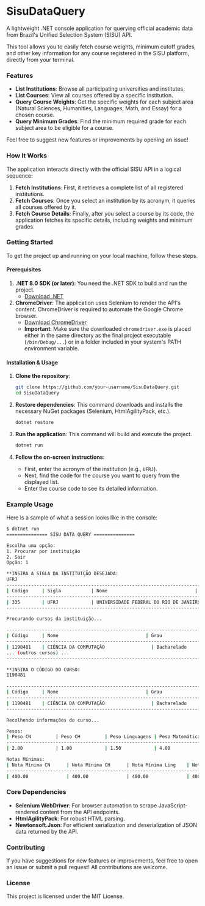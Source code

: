 # SisuDataQuery

A lightweight .NET console application for querying official academic data from Brazil's Unified Selection System (SISU) API.

This tool allows you to easily fetch course weights, minimum cutoff grades, and other key information for any course registered in the SISU platform, directly from your terminal.

### Features

- **List Institutions**: Browse all participating universities and institutes.
- **List Courses**: View all courses offered by a specific institution.
- **Query Course Weights**: Get the specific weights for each subject area (Natural Sciences, Humanities, Languages, Math, and Essay) for a chosen course.
- **Query Minimum Grades**: Find the minimum required grade for each subject area to be eligible for a course.

Feel free to suggest new features or improvements by opening an issue!

### How It Works

The application interacts directly with the official SISU API in a logical sequence:

1.  **Fetch Institutions**: First, it retrieves a complete list of all registered institutions.
2.  **Fetch Courses**: Once you select an institution by its acronym, it queries all courses offered by it.
3.  **Fetch Course Details**: Finally, after you select a course by its code, the application fetches its specific details, including weights and minimum grades.

### Getting Started

To get the project up and running on your local machine, follow these steps.

#### Prerequisites

1.  **.NET 8.0 SDK (or later)**: You need the .NET SDK to build and run the project.
    - [Download .NET](https://dotnet.microsoft.com/download)
2.  **ChromeDriver**: The application uses Selenium to render the API's content. ChromeDriver is required to automate the Google Chrome browser.
    - [Download ChromeDriver](https://googlechromelabs.github.io/chrome-for-testing/)
    - **Important**: Make sure the downloaded `chromedriver.exe` is placed either in the same directory as the final project executable (`/bin/Debug/...`) or in a folder included in your system's PATH environment variable.

#### Installation & Usage

1.  **Clone the repository**:

    ```bash
    git clone https://github.com/your-username/SisuDataQuery.git
    cd SisuDataQuery
    ```

2.  **Restore dependencies**:
    This command downloads and installs the necessary NuGet packages (Selenium, HtmlAgilityPack, etc.).

    ```bash
    dotnet restore
    ```

3.  **Run the application**:
    This command will build and execute the project.

    ```bash
    dotnet run
    ```

4.  **Follow the on-screen instructions**:
    - First, enter the acronym of the institution (e.g., `UFRJ`).
    - Next, find the code for the course you want to query from the displayed list.
    - Enter the course code to see its detailed information.

### Example Usage

Here is a sample of what a session looks like in the console:

```bash
$ dotnet run
=============== SISU DATA QUERY ===============

Escolha uma opção:
1. Procurar por instituição
2. Sair
Opção: 1

**INSIRA A SIGLA DA INSTITUIÇÃO DESEJADA:
UFRJ
--------------------------------------------------------------------------------------------------------
| Código     | Sigla           | Nome                                | Município                   |
--------------------------------------------------------------------------------------------------------
| 335        | UFRJ            | UNIVERSIDADE FEDERAL DO RIO DE JANEIRO | Rio de Janeiro              |
--------------------------------------------------------------------------------------------------------

Procurando cursos da instituição...

----------------------------------------------------------------------------------------------------------------------------------------------------
| Código     | Nome                                | Grau                 | Turno           | Campus                         | Município                   |
----------------------------------------------------------------------------------------------------------------------------------------------------
| 1190481    | CIÊNCIA DA COMPUTAÇÃO                 | Bacharelado          | Integral        | Campus Cidade Universitária    | Rio de Janeiro              |
... (outros cursos) ...
----------------------------------------------------------------------------------------------------------------------------------------------------

**INSIRA O CÓDIGO DO CURSO:
1190481

----------------------------------------------------------------------------------------------------------------------------------------------------
| Código     | Nome                                | Grau                 | Turno           | Campus                         | Município                   |
----------------------------------------------------------------------------------------------------------------------------------------------------
| 1190481    | CIÊNCIA DA COMPUTAÇÃO                 | Bacharelado          | Integral        | Campus Cidade Universitária    | Rio de Janeiro              |
----------------------------------------------------------------------------------------------------------------------------------------------------

Recolhendo informações do curso...

Pesos:
| Peso CN         | Peso CH         | Peso Linguagens | Peso Matemática | Peso Redação    |
-------------------------------------------------------------------------------------------
| 2.00            | 1.00            | 1.50            | 4.00            | 1.50            |

Notas Mínimas:
| Nota Mínima CN      | Nota Mínima CH      | Nota Mínima Ling    | Nota Mínima Mat     | Nota Mínima Red     |
-----------------------------------------------------------------------------------------------------------------
| 400.00              | 400.00              | 400.00              | 400.00              | 400.00              |
```

### Core Dependencies

- **Selenium WebDriver**: For browser automation to scrape JavaScript-rendered content from the API endpoints.
- **HtmlAgilityPack**: For robust HTML parsing.
- **Newtonsoft.Json**: For efficient serialization and deserialization of JSON data returned by the API.

### Contributing

If you have suggestions for new features or improvements, feel free to open an issue or submit a pull request! All contributions are welcome.

### License

This project is licensed under the MIT License.
